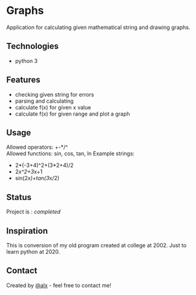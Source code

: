# Graphs
Application for calculating given mathematical string and drawing graphs. 

## Technologies
* python 3

## Features
* checking given string for errors
* parsing and calculating
* calculate f(x) for given x value
* calculate f(x) for given range and plot a graph

## Usage
Allowed operators: +-*/^<br/>
Allowed functions: sin, cos, tan, ln
Example strings:
* 2*(-3+4)^2+(3*2+4)/2
* 2*x^2+3*x+1
* sin(2*x)+tan(3*x/2)

## Status
Project is : _completed_

## Inspiration
This is conversion of my old program created at college at 2002. 
Just to learn python at 2020.

## Contact
Created by [@alx](mailto:alx_nc@tlen.pl) - feel free to contact me!
